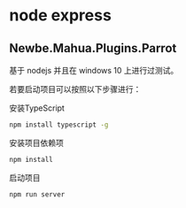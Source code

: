 # node express

## Newbe.Mahua.Plugins.Parrot

基于 nodejs 并且在 windows 10 上进行过测试。

若要启动项目可以按照以下步骤进行：

安装TypeScript

```bash
npm install typescript -g
```

安装项目依赖项

```bash
npm install
```

启动项目

```bash
npm run server
```